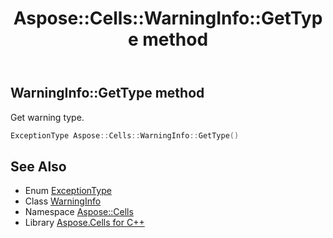 ﻿---
title: Aspose::Cells::WarningInfo::GetType method
linktitle: GetType
second_title: Aspose.Cells for C++ API Reference
description: 'Aspose::Cells::WarningInfo::GetType method. Get warning type in C++.'
type: docs
weight: 600
url: /cpp/aspose.cells/warninginfo/gettype/
---
## WarningInfo::GetType method


Get warning type.

```cpp
ExceptionType Aspose::Cells::WarningInfo::GetType()
```

## See Also

* Enum [ExceptionType](../../exceptiontype/)
* Class [WarningInfo](../)
* Namespace [Aspose::Cells](../../)
* Library [Aspose.Cells for C++](../../../)
